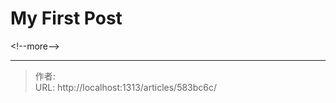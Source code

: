 # My First Post


&lt;!--more--&gt;


---

> 作者:   
> URL: http://localhost:1313/articles/583bc6c/  

